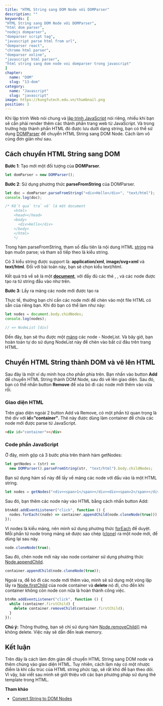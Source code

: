```yaml
---
title: "HTML String sang DOM Node với DOMParser"
description: ""
keywords: [
"HTML String sang DOM Node với DOMParser",
"html dom parser",
"nodejs domparser",
"domparser script tag",
"javascript parse html from url",
"domparser react",
"chrome html parser",
"domparser online",
"javascript html parser",
"html string sang dom node voi domparser trong javascript"
]
chapter:
  name: "DOM"
  slug: "13-dom"
category:
  name: "Javascript"
  slug: "javascript"
image: https://kungfutech.edu.vn/thumbnail.png
position: 3
---
```


Khi lập trình Web nói chung và [lập trình JavaScript](/bai-viet/javascript/gioi-thieu-javascript) nói riêng, nhiều khi bạn sẽ cần phải render thêm các thành phần trang web từ JavaScript. Và trong trường hợp thành phần HTML đó được lưu dưới dạng string, bạn có thể sử dụng [DOMParser](https://developer.mozilla.org/en-US/docs/Web/API/DOMParser) để chuyển HTML String sang DOM Node. Cách làm vô cùng đơn giản như sau.

## Cách chuyển HTML String sang DOM

**Bước 1**: Tạo mới một đối tượng của **DOMParser**.

```js
let domParser = new DOMParser();
```

**Bước 2**: Sử dụng phương thức **parseFromString** của DOMParser.

```js
let doc = domParser.parseFromString("<div>Hello</div>", "text/html");
console.log(doc);

/* Kết quả trả về là một document
    <html>
    <head></head>
    <body>
      <div>Hello</div>
    </body>
    </html>
    */
```

Trong hàm parseFromString, tham số đầu tiên là nội dung HTML [string](/bai-viet/javascript/cac-kieu-du-lieu-trong-javascript) mà bạn muốn parse; và tham số tiếp theo là kiểu string.

Có 3 kiểu string được support là: **application/xml**, **image/svg+xml** và **text/html**. Đối với bài toán này, bạn sẽ chọn kiểu text/html.

Kết quả trả về sẽ là một [**document**](/bai-viet/javascript/dom-la-gi), với đầy đủ các thẻ <html>, <head>, <body> và các node được tạo ra từ string đầu vào như trên.

**Bước 3**: Lấy ra mảng các node mới được tạo ra

Thực tế, thường bạn chỉ cần các node mới để chèn vào một file HTML có sẵn của riêng bạn. Khi đó bạn có thể làm như này:

```js
let nodes = document.body.chidNodes;
console.log(nodes);

// => NodeList [div]
```

Đến đây, bạn sẽ thu được một [mảng](/bai-viet/javascript/mang-array-trong-javascript) các node - NodeList. Và bây giờ, bạn hoàn toàn tự do sử dụng NodeList này để chèn vào bất cứ đâu trên trang HTML.

## Chuyển HTML String thành DOM và vẽ lên HTML

Sau đây là một ví dụ minh họa cho phần phía trên. Bạn nhấn vào button **Add** để chuyển HTML String thành DOM Node, sau đó vẽ lên giao diện. Sau đó, bạn có thể nhấn button **Remove** để xóa bỏ đi các node mới thêm vào vừa rồi.

[](https://codepen.io/completejavascript/pen/BrKrrJ)

### Giao diện HTML

Trên giao diện ngoài 2 button Add và Remove, có một phần tử quan trọng là thẻ div với **id="container"**. Thẻ này được dùng làm container để chứa các node mới được parse từ JavaScript.

```html
<div id="container"></div>
```

### Code phần JavaScript

Ở đây, mình gộp cả 3 bước phía trên thành hàm getNodes:

```js
let getNodes = (str) =>
  new DOMParser().parseFromString(str, "text/html").body.childNodes;
```

Bạn sử dụng hàm số này để lấy về mảng các node với đầu vào là một HTML string.

```js
let nodes = getNodes("<div><span>1</span></div><div><span>2</span></div>");
```

Sau đó, bạn thêm các node này vào HTML bằng cách nhấn button Add:

```js
btnAdd.addEventListener("click", function () {
  nodes.forEach((node) => container.appendChild(node.cloneNode(true)));
});
```

Vì nodes là kiểu mảng, nên mình sử dụng phương thức [forEach](/bai-viet/javascript/tim-hieu-ve-foreach-trong-javascript) để duyệt. Mỗi phần tử node trong mảng sẽ được sao chép ([clone](https://developer.mozilla.org/en-US/docs/Web/API/Node/cloneNode)) ra một node mới, để dùng lại sau này.

```js
node.cloneNode(true);
```

Sau đó, chèn node mới này vào node container sử dụng phương thức [Node.appendChild](https://developer.mozilla.org/en-US/docs/Web/API/Node/appendChild).

```js
container.appendChild(node.cloneNode(true));
```

Ngoài ra, để bỏ đi các node mới thêm vào, mình sẽ sử dụng một vòng lặp lấy ra [Node.firstChild](https://developer.mozilla.org/en/docs/Web/API/Node/firstChild) của node container và **delete** nó đi, cho đến khi container không còn node con nữa là hoàn thành công việc.

```js
btnRm.addEventListener("click", function () {
  while (container.firstChild) {
    delete container.removeChild(container.firstChild);
  }
});
```

<content-warning>

**Chú ý:** Thông thường, bạn sẽ chỉ sử dụng hàm [Node.removeChild()](https://developer.mozilla.org/en-US/docs/Web/API/Node/removeChild) mà không delete. Việc này sẽ dẫn đến leak memory.

</content-warning>

## Kết luận

Trên đây là cách làm đơn giản để chuyển HTML String sang DOM node và thêm chúng vào giao diện HTML. Tuy nhiên, cách làm này có một nhược điểm là khi cấu trúc của HTML string phức tạp, sẽ rất khó để bạn theo dõi. Vì vậy, bài viết sau mình sẽ giới thiệu với các bạn phương pháp sử dụng thẻ template trong HTML.

**Tham khảo**

- [Convert String to DOM Nodes](https://davidwalsh.name/convert-html-stings-dom-nodes)
